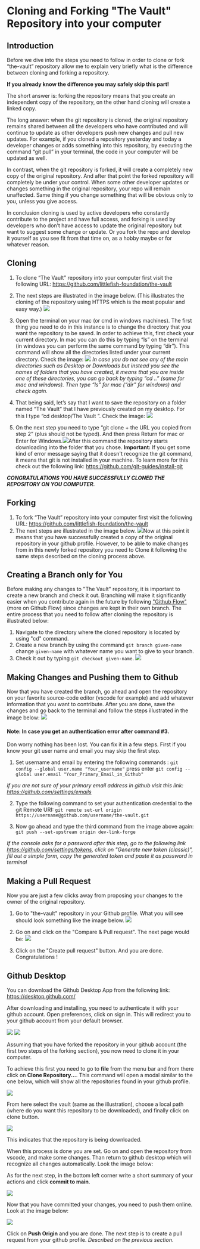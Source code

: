 # Cloning and Forking "The Vault" Repository into your computer 

## Introduction

Before we dive into the steps you need to follow in order to clone or fork “the-vault” repository allow me to explain very briefly what is the difference between cloning and forking a repository. 

**If you already know the difference you may safely skip this part!**

The short answer is: forking the repository means that you create an independent copy of the repository, on the other hand cloning will create a linked copy.

The long answer: when the git repository is cloned, the original repository remains shared between all the developers who have contributed and will continue to update as other developers push new changes and pull new updates. For example, if you cloned a repository yesterday and today a developer changes or adds something into this repository, by executing the command “git pull” in your terminal, the code in your computer will be updated as well. 

In contrast, when the git repository is forked, it will create a completely new copy of the original repository. And after that point the forked repository will completely be under your control. When some other developer updates or changes something in the original repository, your repo will remain unaffected. Same thing if you change something that will be obvious only to you, unless you give access.

In conclusion cloning is used by active developers who constantly contribute to the project and have full access, and forking is used by developers who don’t have access to update the original repository but want to suggest some change or update. Or you fork the repo and develop it yourself as you see fit from that time on, as a hobby maybe or for whatever reason.


## Cloning 
1. To clone “The Vault” repository into your computer first visit the following URL: https://github.com/littlefish-foundation/the-vault 
2. The next steps are illustrated in the image below. (This illustrates the cloning of the repository using HTTPS which is the most popular and easy way.)
![](https://i.imgur.com/QL6XOOj.png)

3. Open the terminal on your mac (or cmd in windows machines). The first thing you need to do in this instance is to change the directory that you want the repository to be saved. In order to achieve this, first check your current directory. In mac you can do this by typing “ls” on the terminal (in windows you can perform the same command by typing “dir”). This command will show all the directories listed under your current directory. Check the image: ![](https://i.imgur.com/89wqvbv.png)
*In case you do not see any of the main directories such as Desktop or Downloads but instead you see the names of folders that you have created, it means that you are inside one of these directories, you can go back by typing  “cd ..” (same for mac and windows). Then type “ls” for mac (“dir” for windows) and check again.*

4. That being said, let’s say that I want to save the repository on a folder named “The Vault” that I have previously created on my desktop. For this I type 
“cd desktop/The Vault ”. Check the image: 
![](https://i.imgur.com/EWpY0s3.png)

5. On the next step you need to type “git clone + the URL you copied from step 2” (plus should not be typed). And then press Return for mac or Enter for Windows.![](https://i.imgur.com/3SK7ST9.png)After this command the repository starts downloading into the folder that you chose. 
**Important:** If you get some kind of error message saying that it doesn't recognize the git command, it means that git is not installed in your machine. To learn more for this check out the following link: https://github.com/git-guides/install-git 

***CONGRATULATIONS  YOU HAVE SUCCESSFULLY CLONED THE REPOSITORY ON YOU COMPUTER.***

## Forking 
1. To fork “The Vault” repository into your computer first visit the following URL: https://github.com/littlefish-foundation/the-vault 
2. The next steps are illustrated in the image below. ![](https://i.imgur.com/rd2U3l7.png)Now at this point it means that you have successfully created a copy of the original repository in your github profile. However, to be able to make changes from in this newly forked repository you need to Clone it following the same steps described on the cloning process above.

## Creating a Branch only for You
Before making any changes to "The Vault" repository, it is important to create a new branch and check it out. Branching will make it significantly easier when you contribute again in the future by following ["Github Flow"](https://docs.github.com/en/get-started/quickstart/github-flow#following-github-flow)(more on Github Flow) since changes are kept in their own branch.
The entire process that you need to follow after cloning the repository is illustrated below:
1. Navigate to the directory where the cloned repository is located by using "cd" command.
2. Create a new branch by using the command `git branch given-name` change `given-name` with whatever name you want to give to your branch.
3. Check it out by typing `git checkout given-name`. 
![](https://hackmd.io/_uploads/B1mWcpA8j.png)


## Making Changes and Pushing them to Github
Now that you have created the branch, go ahead and open the repository on your favorite source-code editor (vscode for example) and add whatever information that you want to contribute. After you are done, save the changes and go back to the terminal and follow the steps illustrated in the image below:
![](https://hackmd.io/_uploads/ryNzh6R8i.png)

#### Note: In case you get an authentication error after command #3.
Don worry nothing has been lost. You can fix it in a few steps. First if you know your git user name and email you may skip the first step. 

1. Set username and email by entering the following commands : 
`git config --global user.name "Your_username"` press enter
`git config --global user.email "Your_Primary_Email_in_Github"`

*if you are not sure of your primary email address in github visit this link: https://github.com/settings/emails*

2. Type the following command to set your authentication credential to the git Remote URI:
`git remote set-url origin https://username@github.com/username/the-vault.git`

3. Now go ahead and type the third command from the image above again:
`git push --set-upstream origin dev-link-forge`

*If the console asks for a password after this step, go to the following link https://github.com/settings/tokens, click on "Generate new token (classic)", fill out a simple form, copy the generated token and paste it as password in terminal*

## Making a Pull Request
Now you are just a few clicks away from proposing your changes to the owner of the original repository.
1. Go to "the-vault" repository in your Github profile. What you will see should look something like the image below.
 ![](https://hackmd.io/_uploads/H1MUSRCUo.png)

3. Go on and click on the "Compare & Pull request". The next page would be: 
![](https://hackmd.io/_uploads/BJZorACUo.png)

3. Click on the "Create pull request" button. And you are done. Congratulations !

## Github Desktop

You can download the Github Desktop App from the following link: https://desktop.github.com/

After downloading and installing, you need to authenticate it with your github account. Open preferences, click on sign in. This will redirect you to your github account from your default browser. 

![](../../images/github-for-beginners/sign-in-github.png)
![](../../images/github-for-beginners/sign-in-browser.png)

Assuming that you have forked the repository in your github account (the first two steps of the forking section), you now need to clone it in your computer. 

To achieve this first you need to go to **file** from the menu bar and from there click on **Clone Repository...**. This command will open a modal similar to the one below, which will show all the repositories found in your github profile.

![](../../images/github-for-beginners/clonerepository.png)

From here select the vault (same as the illustration), choose a local path (where do you want this repository to be downloaded), and finally click on clone button.

![](../../images/github-for-beginners/clonning.png)

This indicates that the repository is being downloaded.

When this process is done you are set. Go on and open the repository from vscode, and make some changes. Than return to github desktop which will recognize all changes automatically. Look the image below:

As for the next step, in the bottom left corner write a short summary of your actions and click **commit to main**.

![](../../images/github-for-beginners/commit.png)

Now that you have committed your changes, you need to push them online. Look at the image below:

![](../../images/github-for-beginners/push.png)

Click on **Push Origin** and you are done. The next step is to create a pull request from your github profile. *Described on the previous section*. 










